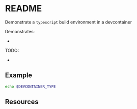 # README

Demonstrate a `typescript` build environment in a devcontainer

Demonstrates:

*  

TODO:

* 

## Example

```sh
echo $DEVCONTAINER_TYPE
```

## Resources 

